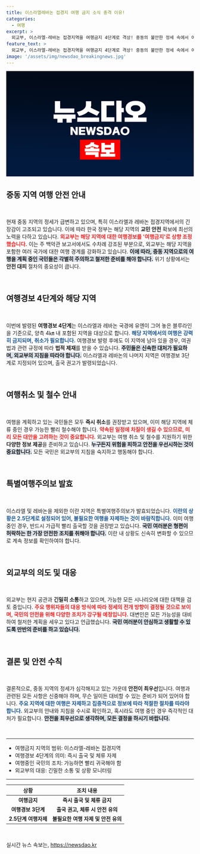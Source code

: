 ```yaml
---
title: 이스라엘레바논 접경지 여행 금지 소식 충격 이유!
categories:
  - 여행
excerpt: >
  외교부, 이스라엘-레바논 접경지역을 여행금지 4단계로 격상! 중동의 불안한 정세 속에서 여행자들은 즉시 철수해야 하며, 귀국 조치가 필요합니다. 당신의 안전이 최우선입니다!
feature_text: >
  외교부, 이스라엘-레바논 접경지역을 여행금지 4단계로 격상! 중동의 불안한 정세 속에서 여행자들은 즉시 철수해야 하며, 귀국 조치가 필요합니다. 당신의 안전이 최우선입니다!
image: '/assets/img/newsdao_breakingnews.jpg'
---
```


<p><img src="/assets/img/newsdao_breakingnews.jpg" alt="ontimetimes 속보" /></p>

<h2 data-ke-size="size26">중동 지역 여행 안전 안내</h2>

<p data-ke-size="size16">&nbsp;</p>

<p>현재 중동 지역의 정세가 급변하고 있으며, 특히 이스라엘과 레바논 접경지역에서의 긴장감이 고조되고 있습니다. 이에 따라 한국 정부는 해당 지역의 <strong>교민 안전</strong> 확보에 최선의 노력을 다하고 있습니다. <b><span style="color: #ee2323;">외교부는 해당 지역에 대한 여행경보를 '여행금지'로 상향 조정했습니다.</span></b> 이는 주 백악관 보고서에서도 수차례 강조된 부분으로, 외교부는 해당 지역을 포함한 여러 국가에 대한 여행 경계를 강화하고 있습니다. <b><span style="background-color: #21538527;">이에 따라, 중동 지역으로의 여행을 계획 중인 국민들은 각별히 주의하고 철저한 준비를 해야 합니다.</span></b> 위기 상황에서는 <strong>안전 대피</strong> 절차의 중요성이 큽니다.</p>

<p data-ke-size="size16">&nbsp;</p>

<h2 data-ke-size="size26">여행경보 4단계와 해당 지역</h2>

<p data-ke-size="size16">&nbsp;</p>

<p>이번에 발령된 <strong>여행경보 4단계</strong>는 이스라엘과 레바논 국경에 유엔이 그어 놓은 블루라인을 기준으로, 양측 4㎞ 내 포함된 지역을 대상으로 합니다. <b><span style="color: #1a5490;">해당 지역에서의 여행은 강력히 금지되며, 취소가 필요합니다.</span></b> 여행경보 발령 후에도 이 지역에 남아 있을 경우, 여권법과 관련 규정에 따라 <strong>법적 제재</strong>를 받을 수 있습니다. <b><span style="background-color: #21538527;">주민들은 신속한 대처가 필요하며, 외교부의 지침을 따라야 합니다.</span></b> 이스라엘과 레바논의 나머지 지역은 여행경보 3단계로 지정되어 있으며, 출국 권고가 발령되었습니다.</p>

<p data-ke-size="size16">&nbsp;</p>

<h2 data-ke-size="size26">여행취소 및 철수 안내</h2>

<p data-ke-size="size16">&nbsp;</p>

<p>여행을 계획하고 있는 국민들은 모두 <strong>즉시 취소</strong>를 권장받고 있으며, 이미 해당 지역에 체류 중인 경우 가능한 빨리 철수해야 합니다. <b><span style="color: #ee2323;">약속된 일정에 차질이 생길 수 있으므로, 미리 모든 대안을 고려하는 것이 중요합니다.</span></b> 외교부는 여행 취소 및 철수를 지원하기 위한 <strong>다양한 정보 제공</strong>을 준비하고 있습니다. <b><span style="background-color: #21538527;">누구든지 위험을 피하고 안전을 우선시하는 것이 중요합니다.</span></b> 모든 국민은 외교부의 지침을 숙지하고 행동해야 합니다.</p>

<p data-ke-size="size16">&nbsp;</p>

<h2 data-ke-size="size26">특별여행주의보 발효</h2>

<p data-ke-size="size16">&nbsp;</p>

<p>이스라엘 및 레바논을 제외한 이란 지역은 특별여행주의보가 발효되었습니다. <b><span style="color: #1a5490;">이란의 상황은 2.5단계로 설정되어 있어, 불필요한 여행을 자제하는 것이 바람직합니다.</span></b> 이미 여행 중인 경우, 반드시 가급적 빨리 출국할 것을 권장받고 있습니다. <b><span style="background-color: #21538527;">국민 여러분은 형편이 허락하는 한 가장 안전한 조치를 취해야 합니다.</span></b> 이란 내 상황도 신속히 변화할 수 있으므로 계속 정보를 확인하여야 합니다.</p>

<p data-ke-size="size16">&nbsp;</p>

<h2 data-ke-size="size26">외교부의 의도 및 대응</h2>

<p data-ke-size="size16">&nbsp;</p>

<p>외교부는 현지 공관과 <strong>긴밀히 소통</strong>하고 있으며, 가능한 모든 시나리오에 대한 대책을 검토 중입니다. <b><span style="color: #ee2323;">주요 행위자들의 대응 방식에 따라 정세의 전개 방향이 결정될 것으로 보이며, 국민의 안전을 위해 다양한 조치가 강구될 예정입니다.</span></b> 대변인은 모든 가능성을 대비하여 철저한 계획을 세우고 있다고 언급했습니다. <b><span style="background-color: #21538527;">국민 여러분이 안심하고 생활할 수 있도록 만반의 준비를 하고 있습니다.</span></b> </p>

<p data-ke-size="size16">&nbsp;</p>

<h2 data-ke-size="size26">결론 및 안전 수칙</h2>

<p data-ke-size="size16">&nbsp;</p>

<p>결론적으로, 중동 지역의 정세가 심각해지고 있는 가운데 <strong>안전이 최우선</strong>입니다. 여행과 관련된 모든 사항은 신중해야 하며, 무슨 일이든 대비할 수 있는 준비가 되어 있어야 합니다. <b><span style="color: #1a5490;">주요 지역에 대한 여행은 자제하고 집중적으로 정보에 따라 적절한 절차를 따라야 합니다.</span></b> 외교부의 안내와 지침을 수시로 확인하고, 혹시라도 여행 중인 경우 즉각적인 대처가 필요합니다. <b><span style="background-color: #21538527;">안전을 최우선으로 생각하며, 모든 결정을 하시기 바랍니다.</span></b></p>

<p data-ke-size="size16">&nbsp;</p>

<hr />

<ul>
    <li>여행금지 지역의 범위: 이스라엘-레바논 접경지역</li>
    <li>여행경보 4단계의 의미: 즉시 출국 및 체류 자제</li>
    <li>여행중인 국민의 조치: 가능하면 빨리 귀국해야 함</li>
    <li>외교부의 대응: 긴밀한 소통 및 상황 모니터링</li>
</ul>

<hr />

<table>
    <thead>
        <tr>
            <th style="text-align: center; height: 17px;"><b>상황</b></th>
            <th style="text-align: center; height: 17px;"><b>조치 내용</b></th>
        </tr>
    </thead>
    <tbody>
        <tr>
            <td style="text-align: center; height: 17px;"><b>여행금지</b></td>
            <td style="text-align: center; height: 17px;"><b>즉시 출국 및 체류 금지</b></td>
        </tr>
        <tr>
            <td style="text-align: center; height: 17px;"><b>여행경보 3단계</b></td>
            <td style="text-align: center; height: 17px;"><b>출국 권고, 체류 시 안전 유의</b></td>
        </tr>
        <tr>
            <td style="text-align: center; height: 17px;"><b>2.5단계 여행자제</b></td>
            <td style="text-align: center; height: 17px;"><b>불필요한 여행 자제 및 안전 유의</b></td>
        </tr>
    </tbody>
</table>

<p data-ke-size="size16">&nbsp;</p>
실시간 뉴스 속보는, <a href="https://newsdao.kr" rel="dofollow">https://newsdao.kr</a>


